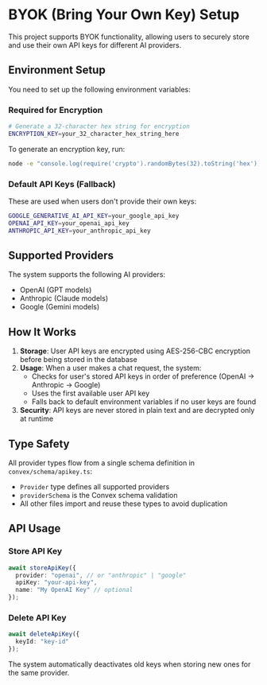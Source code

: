 # BYOK (Bring Your Own Key) Setup

This project supports BYOK functionality, allowing users to securely store and use their own API keys for different AI providers.

## Environment Setup

You need to set up the following environment variables:

### Required for Encryption
```bash
# Generate a 32-character hex string for encryption
ENCRYPTION_KEY=your_32_character_hex_string_here
```

To generate an encryption key, run:
```bash
node -e "console.log(require('crypto').randomBytes(32).toString('hex'))"
```

### Default API Keys (Fallback)
These are used when users don't provide their own keys:
```bash
GOOGLE_GENERATIVE_AI_API_KEY=your_google_api_key
OPENAI_API_KEY=your_openai_api_key  
ANTHROPIC_API_KEY=your_anthropic_api_key
```

## Supported Providers

The system supports the following AI providers:
- OpenAI (GPT models)
- Anthropic (Claude models)
- Google (Gemini models)

## How It Works

1. **Storage**: User API keys are encrypted using AES-256-CBC encryption before being stored in the database
2. **Usage**: When a user makes a chat request, the system:
   - Checks for user's stored API keys in order of preference (OpenAI → Anthropic → Google)
   - Uses the first available user API key
   - Falls back to default environment variables if no user keys are found
3. **Security**: API keys are never stored in plain text and are decrypted only at runtime

## Type Safety

All provider types flow from a single schema definition in `convex/schema/apikey.ts`:
- `Provider` type defines all supported providers
- `providerSchema` is the Convex schema validation
- All other files import and reuse these types to avoid duplication

## API Usage

### Store API Key
```typescript
await storeApiKey({
  provider: "openai", // or "anthropic" | "google"
  apiKey: "your-api-key",
  name: "My OpenAI Key" // optional
});
```

### Delete API Key
```typescript
await deleteApiKey({
  keyId: "key-id"
});
```

The system automatically deactivates old keys when storing new ones for the same provider. 